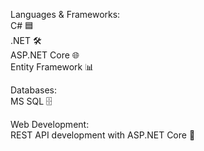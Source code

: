Languages & Frameworks:    
C# 🟦   
.NET 🛠️  
ASP.NET Core 🌐  
Entity Framework 📊  

Databases:  
MS SQL 🗄️   

Web Development:   
REST API development with ASP.NET Core 🔗  

